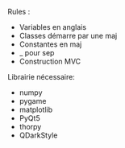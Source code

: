 Rules :
- Variables en anglais
- Classes démarre par une maj
- Constantes en maj
- _ pour sep
- Construction MVC

Librairie nécessaire:
- numpy
- pygame
- matplotlib
- PyQt5
- thorpy
- QDarkStyle
